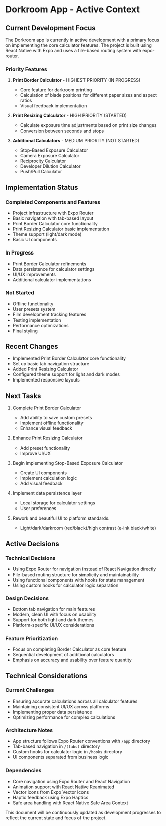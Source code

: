 # Dorkroom App - Active Context

## Current Development Focus

The Dorkroom app is currently in active development with a primary focus on implementing the core calculator features. The project is built using React Native with Expo and uses a file-based routing system with expo-router.

### Priority Features

1. **Print Border Calculator** - HIGHEST PRIORITY (IN PROGRESS)

   - Core feature for darkroom printing
   - Calculation of blade positions for different paper sizes and aspect ratios
   - Visual feedback implementation

2. **Print Resizing Calculator** - HIGH PRIORITY (STARTED)

   - Calculate exposure time adjustments based on print size changes
   - Conversion between seconds and stops

3. **Additional Calculators** - MEDIUM PRIORITY (NOT STARTED)
   - Stop-Based Exposure Calculator
   - Camera Exposure Calculator
   - Reciprocity Calculator
   - Developer Dilution Calculator
   - Push/Pull Calculator

## Implementation Status

### Completed Components and Features

- Project infrastructure with Expo Router
- Basic navigation with tab-based layout
- Print Border Calculator core functionality
- Print Resizing Calculator basic implementation
- Theme support (light/dark mode)
- Basic UI components

### In Progress

- Print Border Calculator refinements
- Data persistence for calculator settings
- UI/UX improvements
- Additional calculator implementations

### Not Started

- Offline functionality
- User presets system
- Film development tracking features
- Testing implementation
- Performance optimizations
- Final styling

## Recent Changes

- Implemented Print Border Calculator core functionality
- Set up basic tab navigation structure
- Added Print Resizing Calculator
- Configured theme support for light and dark modes
- Implemented responsive layouts

## Next Tasks

1. Complete Print Border Calculator

   - Add ability to save custom presets
   - Implement offline functionality
   - Enhance visual feedback

2. Enhance Print Resizing Calculator

   - Add preset functionality
   - Improve UI/UX

3. Begin implementing Stop-Based Exposure Calculator

   - Create UI components
   - Implement calculation logic
   - Add visual feedback

4. Implement data persistence layer

   - Local storage for calculator settings
   - User preferences

5. Rework and beautiful UI to platform standards.
   - Light/dark/darkroom (red/black)/high contrast (e-ink black/white)

## Active Decisions

### Technical Decisions

- Using Expo Router for navigation instead of React Navigation directly
- File-based routing structure for simplicity and maintainability
- Using functional components with hooks for state management
- Using custom hooks for calculator logic separation

### Design Decisions

- Bottom tab navigation for main features
- Modern, clean UI with focus on usability
- Support for both light and dark themes
- Platform-specific UI/UX considerations

### Feature Prioritization

- Focus on completing Border Calculator as core feature
- Sequential development of additional calculators
- Emphasis on accuracy and usability over feature quantity

## Technical Considerations

### Current Challenges

- Ensuring accurate calculations across all calculator features
- Maintaining consistent UI/UX across platforms
- Implementing proper data persistence
- Optimizing performance for complex calculations

### Architecture Notes

- App structure follows Expo Router conventions with `/app` directory
- Tab-based navigation in `/(tabs)` directory
- Custom hooks for calculator logic in `/hooks` directory
- UI components separated from business logic

### Dependencies

- Core navigation using Expo Router and React Navigation
- Animation support with React Native Reanimated
- Vector icons from Expo Vector Icons
- Haptic feedback using Expo Haptics
- Safe area handling with React Native Safe Area Context

This document will be continuously updated as development progresses to reflect the current state and focus of the project.